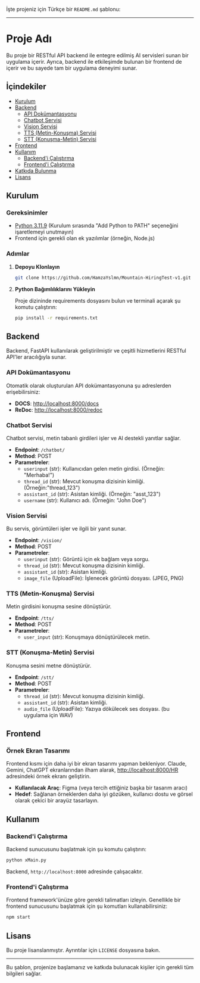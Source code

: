 İşte projeniz için Türkçe bir `README.md` şablonu:

---

# Proje Adı

Bu proje bir RESTful API backend ile entegre edilmiş AI servisleri sunan bir uygulama içerir. Ayrıca, backend ile etkileşimde bulunan bir frontend de içerir ve bu sayede tam bir uygulama deneyimi sunar.

## İçindekiler

- [Kurulum](#kurulum)
- [Backend](#backend)
  - [API Dokümantasyonu](#api-dokümantasyonu)
  - [Chatbot Servisi](#chatbot-servisi)
  - [Vision Servisi](#vision-servisi)
  - [TTS (Metin-Konuşma) Servisi](#tts-metin-konuşma-servisi)
  - [STT (Konuşma-Metin) Servisi](#stt-konusma-metin-servisi)
- [Frontend](#frontend)
- [Kullanım](#kullanım)
  - [Backend'i Çalıştırma](#backendi-çalıştırma)
  - [Frontend'i Çalıştırma](#frontendi-çalıştırma)
- [Katkıda Bulunma](#katkıda-bulunma)
- [Lisans](#lisans)

## Kurulum

### Gereksinimler

- [Python 3.11.9](https://www.python.org/downloads/release/python-3119/) (Kurulum sırasında "Add Python to PATH" seçeneğini işaretlemeyi unutmayın)
- Frontend için gerekli olan ek yazılımlar (örneğin, Node.js)

### Adımlar

1. **Depoyu Klonlayın**

   ```bash
   git clone https://github.com/HamzaYslmn/Mountain-HiringTest-v1.git
   ```

2. **Python Bağımlılıklarını Yükleyin**

   Proje dizininde requirements dosyasını bulun ve terminali açarak şu komutu çalıştırın:

   ```bash
   pip install -r requirements.txt
   ```

## Backend

Backend, FastAPI kullanılarak geliştirilmiştir ve çeşitli hizmetlerini RESTful API'ler aracılığıyla sunar.

### API Dokümantasyonu

Otomatik olarak oluşturulan API dokümantasyonuna şu adreslerden erişebilirsiniz:

- **DOCS**: [http://localhost:8000/docs](http://localhost:8000/docs)
- **ReDoc**: [http://localhost:8000/redoc](http://localhost:8000/redoc)

### Chatbot Servisi

Chatbot servisi, metin tabanlı girdileri işler ve AI destekli yanıtlar sağlar.

- **Endpoint**: `/chatbot/`
- **Method**: POST
- **Parametreler**:
  - `userinput` (str): Kullanıcıdan gelen metin girdisi. (Örneğin: "Merhaba!")
  - `thread_id` (str): Mevcut konuşma dizisinin kimliği. (Örneğin:"thread_123")
  - `assistant_id` (str): Asistan kimliği. (Örneğin: "asst_123")
  - `username` (str): Kullanıcı adı. (Örneğin: "John Doe")

### Vision Servisi

Bu servis, görüntüleri işler ve ilgili bir yanıt sunar.

- **Endpoint**: `/vision/`
- **Method**: POST
- **Parametreler**:
  - `userinput` (str): Görüntü için ek bağlam veya sorgu.
  - `thread_id` (str): Mevcut konuşma dizisinin kimliği.
  - `assistant_id` (str): Asistan kimliği.
  - `image_file` (UploadFile): İşlenecek görüntü dosyası. (JPEG, PNG)

### TTS (Metin-Konuşma) Servisi

Metin girdisini konuşma sesine dönüştürür.

- **Endpoint**: `/tts/`
- **Method**: POST
- **Parametreler**:
  - `user_input` (str): Konuşmaya dönüştürülecek metin.

### STT (Konuşma-Metin) Servisi

Konuşma sesini metne dönüştürür.

- **Endpoint**: `/stt/`
- **Method**: POST
- **Parametreler**:
  - `thread_id` (str): Mevcut konuşma dizisinin kimliği.
  - `assistant_id` (str): Asistan kimliği.
  - `audio_file` (UploadFile): Yazıya dökülecek ses dosyası. (bu uygulama için WAV)

## Frontend

### Örnek Ekran Tasarımı

Frontend kısmı için daha iyi bir ekran tasarımı yapman bekleniyor. Claude, Gemini, ChatGPT ekranlarından ilham alarak, [http://localhost:8000/HR](http://localhost:8000/HR) adresindeki örnek ekranı geliştirin.

- **Kullanılacak Araç**: Figma (veya tercih ettiğiniz başka bir tasarım aracı)
- **Hedef**: Sağlanan örneklerden daha iyi gözüken, kullanıcı dostu ve görsel olarak çekici bir arayüz tasarlayın.

## Kullanım

### Backend'i Çalıştırma

Backend sunucusunu başlatmak için şu komutu çalıştırın:

```bash
python xMain.py
```

Backend, `http://localhost:8000` adresinde çalışacaktır.

### Frontend'i Çalıştırma

Frontend framework'ünüze göre gerekli talimatları izleyin. Genellikle bir frontend sunucusunu başlatmak için şu komutları kullanabilirsiniz:

```bash
npm start
```

## Lisans

Bu proje lisanslanmıştır. Ayrıntılar için `LICENSE` dosyasına bakın.

---

Bu şablon, projenize başlamanız ve katkıda bulunacak kişiler için gerekli tüm bilgileri sağlar.